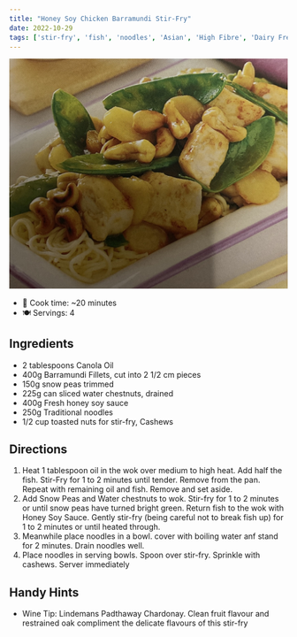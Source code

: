 ```yaml
---
title: "Honey Soy Chicken Barramundi Stir-Fry"
date: 2022-10-29
tags: ['stir-fry', 'fish', 'noodles', 'Asian', 'High Fibre', 'Dairy Free']
---
```


![honey-soy-chicken-barramundi-stir-fry](/recipes/pix/honey-soy-chicken-barramundi-stir-fry.jpeg)

- 🍳 Cook time: ~20 minutes
- 🍽️  Servings: 4

## Ingredients

- 2 tablespoons Canola Oil
- 400g Barramundi Fillets, cut into 2 1/2 cm pieces
- 150g snow peas trimmed
- 225g can sliced water chestnuts, drained
- 400g Fresh honey soy sauce
- 250g Traditional noodles
- 1/2 cup toasted nuts for stir-fry, Cashews

## Directions

1. Heat 1 tablespoon oil in the wok over medium to high heat. Add half the fish. Stir-Fry for 1 to 2 minutes until tender. Remove from the pan. Repeat with remaining oil and fish. Remove and set aside.
2. Add Snow Peas and Water chestnuts to wok. Stir-fry for 1 to 2 minutes or until snow peas have turned bright green. Return fish to the wok with Honey Soy Sauce. Gently stir-fry (being careful not to break fish up) for 1 to 2 minutes or until heated through.
3. Meanwhile place noodles in a bowl. cover with boiling water anf stand for 2 minutes. Drain noodles well.
4. Place noodles in serving bowls. Spoon over stir-fry. Sprinkle with cashews. Server immediately

## Handy Hints

- Wine Tip: Lindemans Padthaway Chardonay. Clean fruit flavour and restrained oak compliment the delicate flavours of this stir-fry
